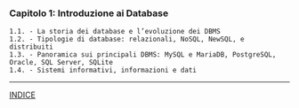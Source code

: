 ### **Capitolo 1: Introduzione ai Database**
    1.1. - La storia dei database e l’evoluzione dei DBMS
    1.2. - Tipologie di database: relazionali, NoSQL, NewSQL, e distribuiti
    1.3. - Panoramica sui principali DBMS: MySQL e MariaDB, PostgreSQL, Oracle, SQL Server, SQLite
    1.4. - Sistemi informativi, informazioni e dati

---
[INDICE](../README.md)

